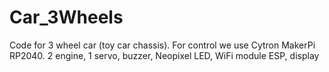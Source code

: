 # Car_3Wheels
Code for 3 wheel car (toy car chassis).
For control we use Cytron MakerPi RP2040.
2 engine, 1 servo, buzzer, Neopixel LED, WiFi module ESP, display

